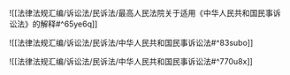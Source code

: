 ![[法律法规汇编/诉讼法/民诉法/最高人民法院关于适用《中华人民共和国民事诉讼法》的解释#^65ye6q]]

![[法律法规汇编/诉讼法/民诉法/中华人民共和国民事诉讼法#^83subo]]

![[法律法规汇编/诉讼法/民诉法/中华人民共和国民事诉讼法#^770u8x]]